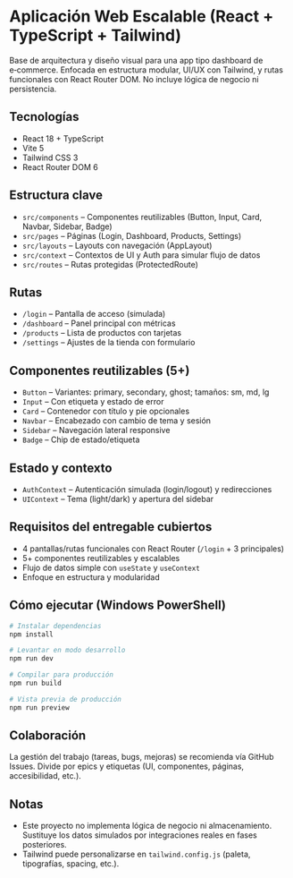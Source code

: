 # Aplicación Web Escalable (React + TypeScript + Tailwind)

Base de arquitectura y diseño visual para una app tipo dashboard de e‑commerce. Enfocada en estructura modular, UI/UX con Tailwind, y rutas funcionales con React Router DOM. No incluye lógica de negocio ni persistencia.

## Tecnologías
- React 18 + TypeScript
- Vite 5
- Tailwind CSS 3
- React Router DOM 6

## Estructura clave
- `src/components` – Componentes reutilizables (Button, Input, Card, Navbar, Sidebar, Badge)
- `src/pages` – Páginas (Login, Dashboard, Products, Settings)
- `src/layouts` – Layouts con navegación (AppLayout)
- `src/context` – Contextos de UI y Auth para simular flujo de datos
- `src/routes` – Rutas protegidas (ProtectedRoute)

## Rutas
- `/login` – Pantalla de acceso (simulada)
- `/dashboard` – Panel principal con métricas
- `/products` – Lista de productos con tarjetas
- `/settings` – Ajustes de la tienda con formulario

## Componentes reutilizables (5+)
- `Button` – Variantes: primary, secondary, ghost; tamaños: sm, md, lg
- `Input` – Con etiqueta y estado de error
- `Card` – Contenedor con título y pie opcionales
- `Navbar` – Encabezado con cambio de tema y sesión
- `Sidebar` – Navegación lateral responsive
- `Badge` – Chip de estado/etiqueta

## Estado y contexto
- `AuthContext` – Autenticación simulada (login/logout) y redirecciones
- `UIContext` – Tema (light/dark) y apertura del sidebar

## Requisitos del entregable cubiertos
- 4 pantallas/rutas funcionales con React Router (`/login` + 3 principales)
- 5+ componentes reutilizables y escalables
- Flujo de datos simple con `useState` y `useContext`
- Enfoque en estructura y modularidad

## Cómo ejecutar (Windows PowerShell)
```powershell
# Instalar dependencias
npm install

# Levantar en modo desarrollo
npm run dev

# Compilar para producción
npm run build

# Vista previa de producción
npm run preview
```

## Colaboración
La gestión del trabajo (tareas, bugs, mejoras) se recomienda vía GitHub Issues. Divide por epics y etiquetas (UI, componentes, páginas, accesibilidad, etc.).

## Notas
- Este proyecto no implementa lógica de negocio ni almacenamiento. Sustituye los datos simulados por integraciones reales en fases posteriores.
- Tailwind puede personalizarse en `tailwind.config.js` (paleta, tipografías, spacing, etc.).
